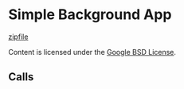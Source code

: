 
Simple Background App
=======



[zipfile](http://developer.chrome.com/extensions/examples/apps/background-simple.zip)

Content is licensed under the [Google BSD License](http://code.google.com/google_bsd_license.html).

Calls
-----

